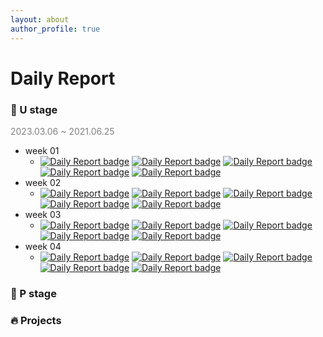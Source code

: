 ```yaml
---
layout: about
author_profile: true
---
```

# Daily Report

### 🌱 U stage
<span style="color:grey">2023.03.06 ~ 2021.06.25</span>
- week 01
   - [![Daily Report badge](https://img.shields.io/badge/Day%2001-ff7979?style=flat)](https://Forbuds.github.io/Daily_Reports/day_01) [![Daily Report badge](https://img.shields.io/badge/Day%2002-ffb497?style=flat)](https://Forbuds.github.io/Daily_Reports/day_02) [![Daily Report badge](https://img.shields.io/badge/Day%2003-ffe1a0?style=flat)](https://Forbuds.github.io/Daily_Reports/day_03) [![Daily Report badge](https://img.shields.io/badge/Day%2004-d7ff4f?style=flat)](https://Forbuds.github.io/Daily_Reports/day_04) [![Daily Report badge](https://img.shields.io/badge/Day%2005-c2fd8f?style=flat)](https://Forbuds.github.io/Daily_Reports/day_05)
- week 02
   - [![Daily Report badge](https://img.shields.io/badge/Day%2006-ff7979?style=flat)](https://Forbuds.github.io/Daily_Reports/day_06) [![Daily Report badge](https://img.shields.io/badge/Day%2007-ffb497?style=flat)](https://Forbuds.github.io/Daily_Reports/day_07) [![Daily Report badge](https://img.shields.io/badge/Day%2008-ffe1a0?style=flat)](https://Forbuds.github.io/Daily_Reports/day_08) [![Daily Report badge](https://img.shields.io/badge/Day%2009-d7ff4f?style=flat)](https://Forbuds.github.io/Daily_Reports/day_09) [![Daily Report badge](https://img.shields.io/badge/Day%2010-c2fd8f?style=flat)](https://Forbuds.github.io/Daily_Reports/day_10)
- week 03
   - [![Daily Report badge](https://img.shields.io/badge/Day%2011-ff7979?style=flat)](https://Forbuds.github.io/Daily_Reports/day_11) [![Daily Report badge](https://img.shields.io/badge/Day%2012-ffb497?style=flat)](https://Forbuds.github.io/Daily_Reports/day_12) [![Daily Report badge](https://img.shields.io/badge/Day%2013-ffe1a0?style=flat)](https://Forbuds.github.io/Daily_Reports/day_13) [![Daily Report badge](https://img.shields.io/badge/Day%2014-d7ff4f?style=flat)](https://Forbuds.github.io/Daily_Reports/day_14) [![Daily Report badge](https://img.shields.io/badge/Day%2015-c2fd8f?style=flat)](https://Forbuds.github.io/Daily_Reports/day_15)
- week 04
   - [![Daily Report badge](https://img.shields.io/badge/Day%2016-ff7979?style=flat)](https://Forbuds.github.io/Daily_Reports/day_16) [![Daily Report badge](https://img.shields.io/badge/Day%2017-ffb497?style=flat)](https://Forbuds.github.io/Daily_Reports/day_17) [![Daily Report badge](https://img.shields.io/badge/Day%2018-ffe1a0?style=flat)](https://Forbuds.github.io/Daily_Reports/day_18) [![Daily Report badge](https://img.shields.io/badge/Day%2019-d7ff4f?style=flat)](https://Forbuds.github.io/Daily_Reports/day_19) [![Daily Report badge](https://img.shields.io/badge/Day%2020-c2fd8f?style=flat)](https://Forbuds.github.io/Daily_Reports/day_20)
   

        
### 🌳 P stage

### 🔥 Projects